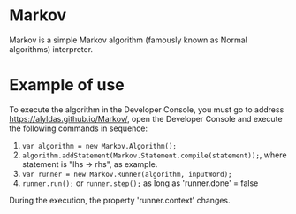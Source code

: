 # Markov
Markov is a simple Markov algorithm (famously known as Normal algorithms) interpreter.
# Example of use
To execute the algorithm in the Developer Console, you must go to address https://alyldas.github.io/Markov/, open the Developer Console and execute the following commands in sequence:
1. `var algorithm = new Markov.Algorithm();`
1. `algorithm.addStatement(Markov.Statement.compile(statement));`, where statement is "lhs -> rhs", as example.
1. `var runner = new Markov.Runner(algorithm, inputWord);`
1. `runner.run();` or `runner.step();` as long as 'runner.done' = false

During the execution, the property 'runner.context' changes.
